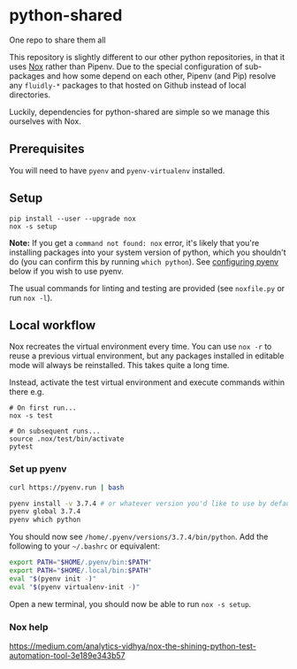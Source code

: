 # python-shared

One repo to share them all

This repository is slightly different to our other python repositories, in that it uses [Nox](https://nox.thea.codes/en/stable/index.html) rather than Pipenv.
Due to the special configuration of sub-packages and how some depend on each other, Pipenv (and Pip) resolve any `fluidly-*` packages to that hosted on Github instead of local directories.

Luckily, dependencies for python-shared are simple so we manage this ourselves with Nox.

## Prerequisites
You will need to have `pyenv` and `pyenv-virtualenv` installed.

## Setup

```
pip install --user --upgrade nox
nox -s setup
```

**Note:** If you get a `command not found: nox` error, it's likely that you're installing packages into your system version of python, which you shouldn't do (you can confirm this by running `which python`). See [configuring pyenv](#set-up-pyenv) below if you wish to use pyenv.

The usual commands for linting and testing are provided (see `noxfile.py` or run `nox -l`).

## Local workflow

Nox recreates the virtual environment every time. You can use `nox -r` to reuse a previous virtual environment,
but any packages installed in editable mode will always be reinstalled. This takes quite a long time.

Instead, activate the test virtual environment and execute commands within there e.g.

```
# On first run...
nox -s test

# On subsequent runs...
source .nox/test/bin/activate
pytest
```

### Set up pyenv

```bash
curl https://pyenv.run | bash

pyenv install -v 3.7.4 # or whatever version you'd like to use by default
pyenv global 3.7.4
pyenv which python
```

You should now see `/home/.pyenv/versions/3.7.4/bin/python`. Add the following to your `~/.bashrc` or equivalent:

```bash
export PATH="$HOME/.pyenv/bin:$PATH"
export PATH="$HOME/.local/bin:$PATH"
eval "$(pyenv init -)"
eval "$(pyenv virtualenv-init -)"
```

Open a new terminal, you should now be able to run `nox -s setup`.

### Nox help
https://medium.com/analytics-vidhya/nox-the-shining-python-test-automation-tool-3e189e343b57
